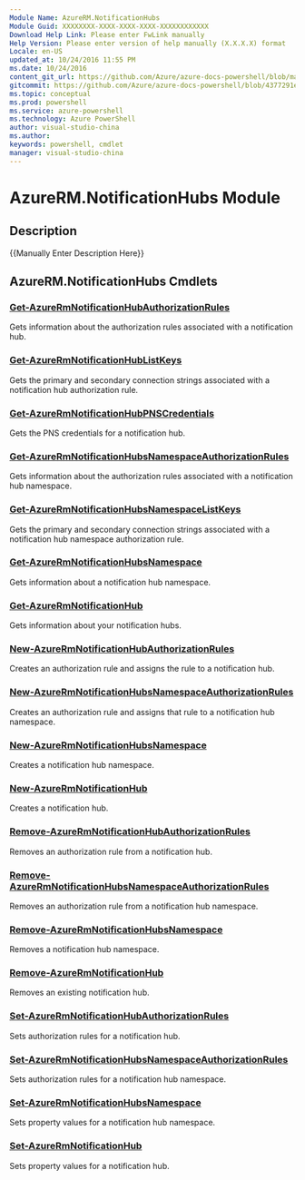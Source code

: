 ```yaml
---
Module Name: AzureRM.NotificationHubs
Module Guid: XXXXXXXX-XXXX-XXXX-XXXX-XXXXXXXXXXXX
Download Help Link: Please enter FwLink manually
Help Version: Please enter version of help manually (X.X.X.X) format
Locale: en-US
updated_at: 10/24/2016 11:55 PM
ms.date: 10/24/2016
content_git_url: https://github.com/Azure/azure-docs-powershell/blob/master/azureps-cmdlets-docs/ResourceManager/AzureRM.NotificationHubs/v2.2.0/AzureRM.NotificationHubs.md
gitcommit: https://github.com/Azure/azure-docs-powershell/blob/4377291ee360e58e2c1c5d644155daf6a0279055/azureps-cmdlets-docs/ResourceManager/AzureRM.NotificationHubs/v2.2.0/AzureRM.NotificationHubs.md
ms.topic: conceptual
ms.prod: powershell
ms.service: azure-powershell
ms.technology: Azure PowerShell
author: visual-studio-china
ms.author: 
keywords: powershell, cmdlet
manager: visual-studio-china
---
```


# AzureRM.NotificationHubs Module
## Description
{{Manually Enter Description Here}}

## AzureRM.NotificationHubs Cmdlets
### [Get-AzureRmNotificationHubAuthorizationRules](./Get-AzureRmNotificationHubAuthorizationRules.md)
Gets information about the authorization rules associated with a notification hub.


### [Get-AzureRmNotificationHubListKeys](./Get-AzureRmNotificationHubListKeys.md)
Gets the primary and secondary connection strings associated with a notification hub authorization rule.


### [Get-AzureRmNotificationHubPNSCredentials](./Get-AzureRmNotificationHubPNSCredentials.md)
Gets the PNS credentials for a notification hub.


### [Get-AzureRmNotificationHubsNamespaceAuthorizationRules](./Get-AzureRmNotificationHubsNamespaceAuthorizationRules.md)
Gets information about the authorization rules associated with a notification hub namespace.


### [Get-AzureRmNotificationHubsNamespaceListKeys](./Get-AzureRmNotificationHubsNamespaceListKeys.md)
Gets the primary and secondary connection strings associated with a notification hub namespace authorization rule.


### [Get-AzureRmNotificationHubsNamespace](./Get-AzureRmNotificationHubsNamespace.md)
Gets information about a notification hub namespace.


### [Get-AzureRmNotificationHub](./Get-AzureRmNotificationHub.md)
Gets information about your notification hubs.


### [New-AzureRmNotificationHubAuthorizationRules](./New-AzureRmNotificationHubAuthorizationRules.md)
Creates an authorization rule and assigns the rule to a notification hub.


### [New-AzureRmNotificationHubsNamespaceAuthorizationRules](./New-AzureRmNotificationHubsNamespaceAuthorizationRules.md)
Creates an authorization rule and assigns that rule to a notification hub namespace.


### [New-AzureRmNotificationHubsNamespace](./New-AzureRmNotificationHubsNamespace.md)
Creates a notification hub namespace.


### [New-AzureRmNotificationHub](./New-AzureRmNotificationHub.md)
Creates a notification hub.


### [Remove-AzureRmNotificationHubAuthorizationRules](./Remove-AzureRmNotificationHubAuthorizationRules.md)
Removes an authorization rule from a notification hub.


### [Remove-AzureRmNotificationHubsNamespaceAuthorizationRules](./Remove-AzureRmNotificationHubsNamespaceAuthorizationRules.md)
Removes an authorization rule from a notification hub namespace.


### [Remove-AzureRmNotificationHubsNamespace](./Remove-AzureRmNotificationHubsNamespace.md)
Removes a notification hub namespace.


### [Remove-AzureRmNotificationHub](./Remove-AzureRmNotificationHub.md)
Removes an existing notification hub.


### [Set-AzureRmNotificationHubAuthorizationRules](./Set-AzureRmNotificationHubAuthorizationRules.md)
Sets authorization rules for a notification hub.


### [Set-AzureRmNotificationHubsNamespaceAuthorizationRules](./Set-AzureRmNotificationHubsNamespaceAuthorizationRules.md)
Sets authorization rules for a notification hub namespace.


### [Set-AzureRmNotificationHubsNamespace](./Set-AzureRmNotificationHubsNamespace.md)
Sets property values for a notification hub namespace.


### [Set-AzureRmNotificationHub](./Set-AzureRmNotificationHub.md)
Sets property values for a notification hub.



